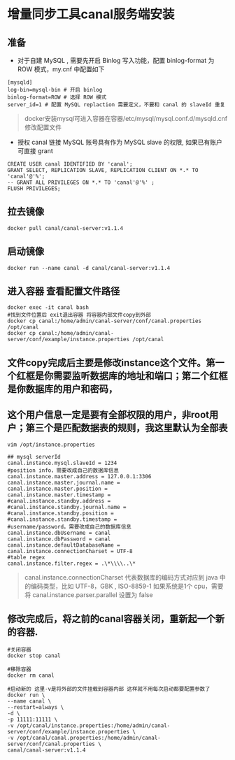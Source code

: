 # 增量同步工具canal服务端安装

## 准备
- 对于自建 MySQL , 需要先开启 Binlog 写入功能，配置 binlog-format 为 ROW 模式，my.cnf 中配置如下
```
[mysqld]
log-bin=mysql-bin # 开启 binlog
binlog-format=ROW # 选择 ROW 模式
server_id=1 # 配置 MySQL replaction 需要定义，不要和 canal 的 slaveId 重复
```
> docker安装mysql可进入容器在容器/etc/mysql/mysql.conf.d/mysqld.cnf修改配置文件

- 授权 canal 链接 MySQL 账号具有作为 MySQL slave 的权限, 如果已有账户可直接 grant
```
CREATE USER canal IDENTIFIED BY 'canal';  
GRANT SELECT, REPLICATION SLAVE, REPLICATION CLIENT ON *.* TO 'canal'@'%';
-- GRANT ALL PRIVILEGES ON *.* TO 'canal'@'%' ;
FLUSH PRIVILEGES;
```

## 拉去镜像
```
docker pull canal/canal-server:v1.1.4
```
## 启动镜像 
```shell script
docker run --name canal -d canal/canal-server:v1.1.4
```

## 进入容器 查看配置文件路径
```shell script
docker exec -it canal bash
#找到文件位置后 exit退出容器 将容器内部文件copy到外部
docker cp canal:/home/admin/canal-server/conf/canal.properties /opt/canal
docker cp canal:/home/admin/canal-server/conf/example/instance.properties /opt/canal
```

## 文件copy完成后主要是修改instance这个文件。第一个红框是你需要监听数据库的地址和端口；第二个红框是你数据库的用户和密码，
## 这个用户信息一定是要有全部权限的用户，非root用户；第三个是匹配数据表的规则，我这里默认为全部表
```
vim /opt/instance.properties
```

```
## mysql serverId
canal.instance.mysql.slaveId = 1234
#position info，需要改成自己的数据库信息
canal.instance.master.address = 127.0.0.1:3306 
canal.instance.master.journal.name = 
canal.instance.master.position = 
canal.instance.master.timestamp = 
#canal.instance.standby.address = 
#canal.instance.standby.journal.name =
#canal.instance.standby.position = 
#canal.instance.standby.timestamp = 
#username/password，需要改成自己的数据库信息
canal.instance.dbUsername = canal  
canal.instance.dbPassword = canal
canal.instance.defaultDatabaseName =
canal.instance.connectionCharset = UTF-8
#table regex
canal.instance.filter.regex = .\*\\\\..\*
```
> canal.instance.connectionCharset 代表数据库的编码方式对应到 java 中的编码类型，比如 UTF-8，GBK , ISO-8859-1
  如果系统是1个 cpu，需要将 canal.instance.parser.parallel 设置为 false

## 修改完成后，将之前的canal容器关闭，重新起一个新的容器.
```shell script
#关闭容器
docker stop canal

#移除容器
docker rm canal

#启动新的 这里-v是将外部的文件挂载到容器内部 这样就不用每次启动都要配置参数了
docker run \
--name canal \
--restart=always \
-d \
-p 11111:11111 \
-v /opt/canal/instance.properties:/home/admin/canal-server/conf/example/instance.properties \
-v /opt/canal/canal.properties:/home/admin/canal-server/conf/canal.properties \
canal/canal-server:v1.1.4
```
